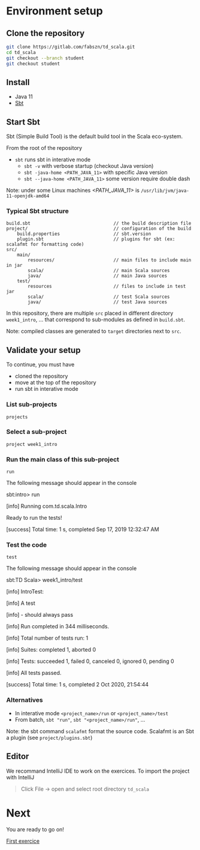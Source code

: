 # Environment setup

## Clone the repository
```bash
git clone https://gitlab.com/fabszn/td_scala.git
cd td_scala
git checkout --branch student
git checkout student
```

## Install
-  Java 11
- [Sbt](https://www.scala-sbt.org/1.x/docs/Setup.html)

## Start Sbt

Sbt (Simple Build Tool) is the default build tool in the Scala eco-system.

From the root of the repository

- `sbt` runs sbt in interative mode
    - `sbt -v` with verbose startup (checkout Java version)
    - `sbt -java-home <PATH_JAVA_11>` with specific Java version
    - `sbt --java-home <PATH_JAVA_11>` some version require double dash

Note: under some Linux machines *<PATH_JAVA_11>* is `/usr/lib/jvm/java-11-openjdk-amd64`

### Typical Sbt structure
    build.sbt                               // the build description file
    project/                                // configuration of the build
        build.properties                    // sbt.version
        plugin.sbt                          // plugins for sbt (ex: scalafmt for formatting code)
    src/
        main/
            resources/                      // main files to include main in jar
            scala/                          // main Scala sources
            java/                           // main Java sources
        test/
            resources                       // files to include in test jar
            scala/                          // test Scala sources
            java/                           // test Java sources

In this repository, there are multiple `src` placed in different directory `week1_intro`, ... that correspond to sub-modules as defined in `build.sbt`.

Note: compiled classes are generated to `target` directories next to `src`.

## Validate your setup

To continue, you must have
- cloned the repository
- move at the top of the repository
- run sbt in interative mode

### List sub-projects
```
projects
```

### Select a sub-project
```
project week1_intro
```

### Run the main class of this sub-project
```
run
```

The following message should appear in the console
>>>
sbt:intro> run

[info] Running com.td.scala.Intro

Ready to run the tests!

[success] Total time: 1 s, completed Sep 17, 2019 12:32:47 AM
>>>

### Test the code
```
test
```

The following message should appear in the console
>>>
sbt:TD Scala> week1_intro/test

[info] IntroTest:

[info] A test

[info] - should always pass

[info] Run completed in 344 milliseconds.

[info] Total number of tests run: 1

[info] Suites: completed 1, aborted 0

[info] Tests: succeeded 1, failed 0, canceled 0, ignored 0, pending 0

[info] All tests passed.

[success] Total time: 1 s, completed 2 Oct 2020, 21:54:44
>>>

### Alternatives
- In interative mode `<project_name>/run` or `<project_name>/test`
- From batch, `sbt "run"`, `sbt "<project_name>/run"`, ...

Note: the sbt command `scalafmt` format the source code. Scalafmt is an Sbt a plugin (see `project/plugins.sbt`)

## Editor
We recommand IntelliJ IDE to work on the exercices. To import the project with IntelliJ

> Click File -> open 
> and select root directory `td_scala`

# Next

You are ready to go on!

[First exercice](../../../../../../../../01_Classes/README.md)

